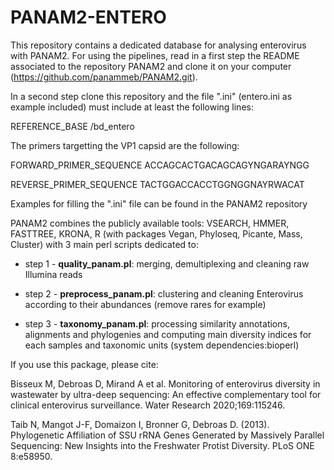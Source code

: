 # PANAM2-ENTERO

This repository contains a dedicated database for analysing enterovirus with PANAM2. For using the pipelines, read in a first step the README associated to the 
repository PANAM2 and clone it on your computer (https://github.com/panammeb/PANAM2.git). 

In a second step clone this repository and the file ".ini" (entero.ini as example included) must include at least the following lines:

REFERENCE_BASE	<path to>/bd_entero

The primers targetting the VP1 capsid are the following:

FORWARD_PRIMER_SEQUENCE	ACCAGCACTGACAGCAGYNGARAYNGG

REVERSE_PRIMER_SEQUENCE	TACTGGACCACCTGGNGGNAYRWACAT

Examples for filling the ".ini" file can be found in the PANAM2 repository 

PANAM2 combines the publicly available tools: VSEARCH, HMMER, FASTTREE, KRONA, R (with packages Vegan, Phyloseq, Picante, Mass, Cluster) 
with 3 main perl scripts dedicated to:

- step 1 - **quality_panam.pl**: merging, demultiplexing and cleaning raw Illumina reads

- step 2 - **preprocess_panam.pl**: clustering and cleaning Enterovirus according to their abundances (remove rares for example)

- step 3 - **taxonomy_panam.pl**: processing similarity annotations, alignments and phylogenies and computing main diversity indices for each samples and taxonomic units  (system dependencies:bioperl)
 

If you use this package, please cite:

Bisseux M, Debroas D, Mirand A et al. Monitoring of enterovirus diversity in wastewater by ultra-deep sequencing: An effective complementary tool for clinical 
enterovirus surveillance. Water Research 2020;169:115246.

Taib N, Mangot J-F, Domaizon I, Bronner G, Debroas D. (2013). Phylogenetic Affiliation of SSU rRNA Genes Generated by Massively Parallel Sequencing: New Insights 
into the Freshwater Protist Diversity. PLoS ONE 8:e58950.


